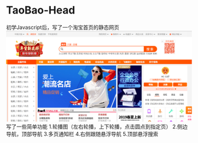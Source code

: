 # TaoBao-Head
  初学Javascript后，写了一个淘宝首页的静态网页
    ![ImageHead](https://github.com/2249038142/TaoBao-Head/blob/master/imageShow/head1.png)
    写了一些简单功能
    1.轮播图（左右轮播，上下轮播，点击圆点到指定页）
    2.侧边导航，顶部导航
    3.多页通知栏
    4.右侧跟随悬浮导航
    5.顶部悬浮搜索
